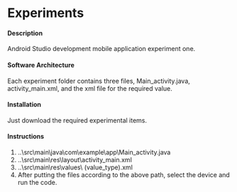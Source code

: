 # Experiments

#### Description
Android Studio development mobile application experiment one.

#### Software Architecture
Each experiment folder contains three files, Main_activity.java, activity_main.xml, and the xml file for the required value.

#### Installation

Just download the required experimental items.

#### Instructions

1.  ..\src\main\java\com\example\app\Main_activity.java
2.  ..\src\main\res\layout\activity_main.xml
3.  ..\src\main\res\values\ (value_type).xml
4.  After putting the files according to the above path, select the device and run the code.
